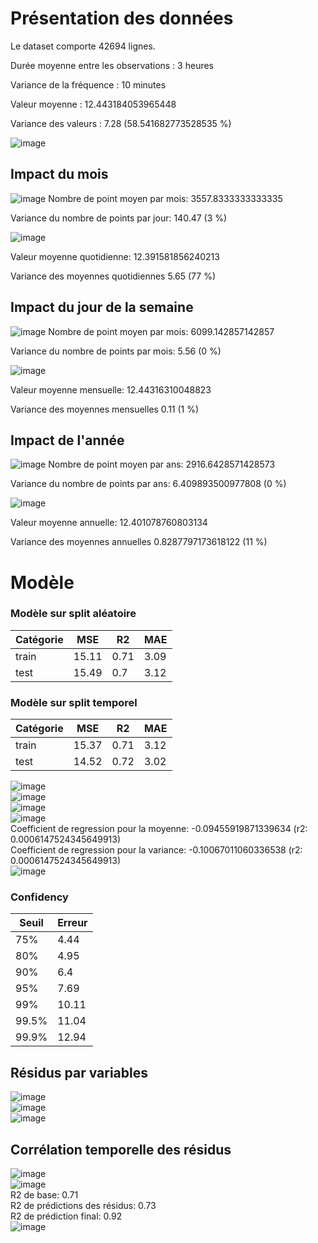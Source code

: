 # Présentation des données 
Le dataset comporte 42694 lignes. 

Durée moyenne entre les observations : 3 heures 

Variance de la fréquence : 10 minutes 

Valeur moyenne : 12.443184053965448 

Variance des valeurs : 7.28 (58.541682773528535 %)

![image](./historical.jpeg) 


## Impact du mois 
![image](./month_count.jpeg) 
Nombre de point moyen par mois: 3557.8333333333335 

Variance du nombre de points par jour: 140.47 (3 %) 

![image](./month_avg.jpeg) 

Valeur moyenne quotidienne: 12.391581856240213 

Variance des moyennes quotidiennes 5.65 (77 %) 

## Impact du jour de la semaine 
![image](./day_count.jpeg) 
Nombre de point moyen par mois: 6099.142857142857 

Variance du nombre de points par mois: 5.56 (0 %) 

![image](./day_avg.jpeg) 

Valeur moyenne mensuelle: 12.44316310048823 

Variance des moyennes mensuelles 0.11 (1 %) 

## Impact de l'année 
![image](./year_count.jpeg) 
Nombre de point moyen par ans: 2916.6428571428573 

Variance du nombre de points par ans: 6.409893500977808 (0 %) 

![image](./year_avg.jpeg) 

Valeur moyenne annuelle: 12.401078760803134 

Variance des moyennes annuelles 0.8287797173618122 (11 %) 



 # Modèle 

### Modèle sur split aléatoire

|Catégorie|MSE|R2|MAE|
|---------|---|--|---|
|train|15.11|0.71|3.09|
|test|15.49|0.7|3.12|


 ### Modèle sur split temporel

|Catégorie|MSE|R2|MAE|
|---------|---|--|---|
|train|15.37|0.71|3.12|
|test|14.52|0.72|3.02|

![image](./predictions.jpeg)  
![image](./residuals.jpeg)  
![image](./residuals_mm.jpeg)  
![image](./residuals_hist.jpeg)  
Coefficient de regression pour la moyenne: -0.09455919871339634 (r2: 0.0006147524345649913)   
Coefficient de regression pour la variance: -0.10067011060336538 (r2: 0.0006147524345649913)  
![image](./model_weights.jpeg)  

 ### Confidency 
|Seuil|Erreur|
|-----|------|
|75%|4.44|
|80%|4.95|
|90%|6.4|
|95%|7.69|
|99%|10.11|
|99.5%|11.04|
|99.9%|12.94|

 ## Résidus par variables 

![image](./month_residuals.jpeg)  
![image](./day_residuals.jpeg)  
![image](./year_residuals.jpeg)  

 ## Corrélation temporelle des résidus 
![image](./residuals_corelation.jpeg)  
![image](./residuals_corelation2.jpeg)  
R2 de base: 0.71   
R2 de prédictions des résidus: 0.73   
R2 de prédiction final: 0.92   
![image](./r2s_per_lag.jpeg)  

